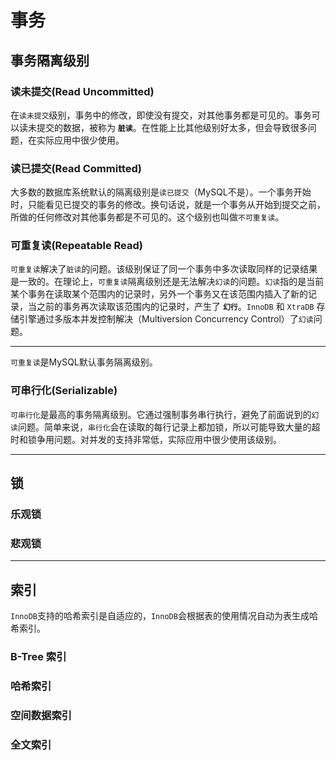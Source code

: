 # 事务

## 事务隔离级别

### 读未提交(Read Uncommitted)

在`读未提交`级别，事务中的修改，即使没有提交，对其他事务都是可见的。事务可以读未提交的数据，被称为 **`脏读`**。在性能上比其他级别好太多，但会导致很多问题，在实际应用中很少使用。

### 读已提交(Read Committed)

大多数的数据库系统默认的隔离级别是`读已提交`（MySQL不是）。一个事务开始时，只能看见已提交的事务的修改。换句话说，就是一个事务从开始到提交之前，所做的任何修改对其他事务都是不可见的。这个级别也叫做`不可重复读`。

### 可重复读(Repeatable Read)

`可重复读`解决了`脏读`的问题。该级别保证了同一个事务中多次读取同样的记录结果是一致的。在理论上，`可重复读`隔离级别还是无法解决`幻读`的问题。`幻读`指的是当前某个事务在读取某个范围内的记录时，另外一个事务又在该范围内插入了新的记录，当之前的事务再次读取该范围内的记录时，产生了 **`幻行`**。`InnoDB` 和 `XtraDB` 存储引擎通过多版本并发控制解决（Multiversion Concurrency Control）了`幻读`问题。
****
`可重复读`是MySQL默认事务隔离级别。

### 可串行化(Serializable)

`可串行化`是最高的事务隔离级别。它通过强制事务串行执行，避免了前面说到的`幻读`问题。简单来说，`串行化`会在读取的每行记录上都加锁，所以可能导致大量的超时和锁争用问题。对并发的支持非常低，实际应用中很少使用该级别。

---

## 锁

### 乐观锁

### 悲观锁

---

## 索引

`InnoDB`支持的哈希索引是自适应的，`InnoDB`会根据表的使用情况自动为表生成哈希索引。

### B-Tree 索引

### 哈希索引

### 空间数据索引

### 全文索引
